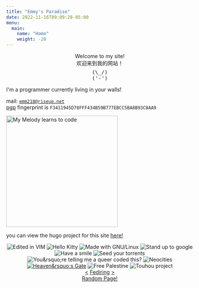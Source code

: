 ```yaml
---
title: "Emmy's Paradise"
date: 2022-11-16T09:09:28-05:00
menu: 
  main:
    name: "Home"
    weight: -20
---
```


<center>
Welcome to my site!
<br>
欢迎来到我的网站！
<br>
<pre title="bnuy" style="display:inline-block;cursor:default;margin:0.5em 0 0 0">
(\_/)
('-')
</pre>
</center>


I'm a programmer currently living in your walls!

mail: [`emm218@riseup.net`](mailto:emm218@riseup.net)  
[pgp](/pgp.asc)
fingerprint is `F3411945D78FFF434B59B777EBCC5BA8B93C8AA9`

<img src="/pix/mymelody.png" alt="My Melody learns to code" title="My Melody learns to code" width=300px>

you can view the hugo project for this site [here!](https://github.com/emm218/blog)

<center id="badges">
<img src="/pix/vim.gif" alt="Edited in VIM" title="it was actually neovim >:)">
<img src="/pix/hello-kitty.gif" alt="Hello Kitty">
<img src="/pix/gnu-linux.gif" alt="Made with GNU/Linux" title="gahnoo looniks">
<img src="/pix/anti-google.gif" alt="Stand up to google">
<img src="/pix/smile.gif" alt="Have a smile">
<img src="/pix/torrents.gif" alt="Seed your torrents">
<img src="/pix/queercoding.png" alt="You&amp;rsquo;re telling me a queer coded this?">
<img src="/pix/neocities.gif" alt="Neocities">
<a href="https://www.heavensgate.com/"><img src="/pix/heavens-gate.gif" alt="Heaven&amp;rsquo;s Gate" title="what if they're right?"></a>
<img src="/pix/free-palestine.gif" alt="Free Palestine">
<img src="/pix/2hu.gif" alt="Touhou project">
</center>

<center>
    <a href="https://fediring.net/previous?host=emm218.neocities.org">&lt;</a>
    <a href="https://fediring.net/">Fediring</a>
    <a href="https://fediring.net/next?host=emm218.neocities.org">&gt;</a>
    <br>
    <a href="https://fediring.net/random">Random Page!</a>
</center>
